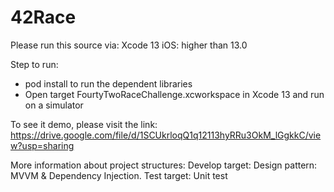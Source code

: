 # 42Race
Please run this source via: 
Xcode 13
iOS: higher than 13.0

Step to run:
- pod install to run the dependent libraries
- Open target FourtyTwoRaceChallenge.xcworkspace in Xcode 13 and run on a simulator

To see it demo, please visit the link: https://drive.google.com/file/d/1SCUkrloqQ1q12113hyRRu3OkM_lGgkkC/view?usp=sharing

More information about project structures: 
Develop target:
Design pattern: MVVM & Dependency Injection.
Test target:
Unit test 
